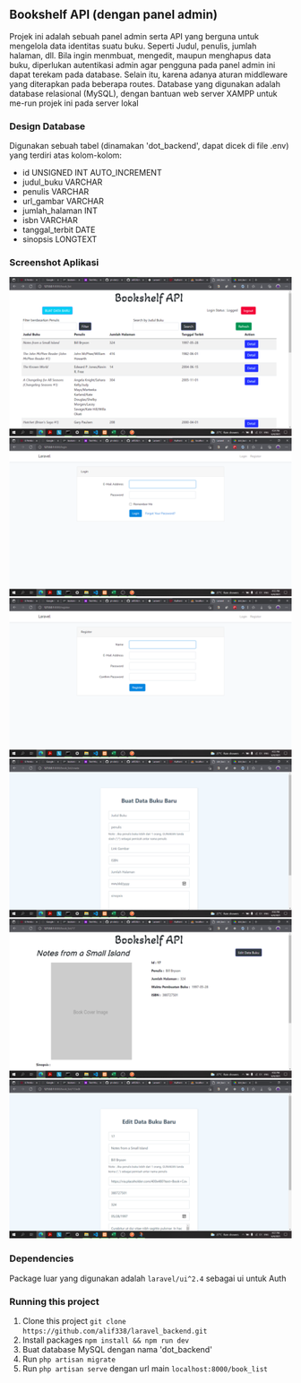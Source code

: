 

## Bookshelf API (dengan panel admin)

Projek ini adalah sebuah panel admin serta API yang berguna untuk mengelola data identitas suatu buku. Seperti Judul, penulis, jumlah halaman, dll. Bila ingin menmbuat, mengedit, maupun menghapus data buku, diperlukan autentikasi admin agar pengguna pada panel admin ini dapat terekam pada database. Selain itu, karena adanya aturan middleware yang diterapkan pada beberapa routes. Database yang digunakan adalah database relasional (MySQL), dengan bantuan web server XAMPP untuk me-run projek ini pada server lokal

### Design Database

Digunakan sebuah tabel (dinamakan 'dot_backend', dapat dicek di file .env) yang terdiri atas kolom-kolom:

- id UNSIGNED INT AUTO_INCREMENT
- judul_buku VARCHAR
- penulis VARCHAR
- url_gambar VARCHAR
- jumlah_halaman INT
- isbn VARCHAR
- tanggal_terbit DATE
- sinopsis LONGTEXT

### Screenshot Aplikasi

<img src="public/screenshot app/Screenshot1.png" alt="...">
<img src="public/screenshot app/Screenshot2.png" alt="...">
<img src="public/screenshot app/Screenshot3.png" alt="...">
<img src="public/screenshot app/Screenshot4.png" alt="...">
<img src="public/screenshot app/Screenshot5.png" alt="...">
<img src="public/screenshot app/Screenshot6.png" alt="...">

### Dependencies

Package luar yang digunakan adalah ```laravel/ui^2.4``` sebagai ui untuk Auth

### Running this project

1. Clone this project ```git clone https://github.com/alif338/laravel_backend.git``` 
2. Install packages ```npm install && npm run dev```
3. Buat database MySQL dengan nama 'dot_backend' 
4. Run ```php artisan migrate```
5. Run ```php artisan serve``` dengan url main ```localhost:8000/book_list```
    
